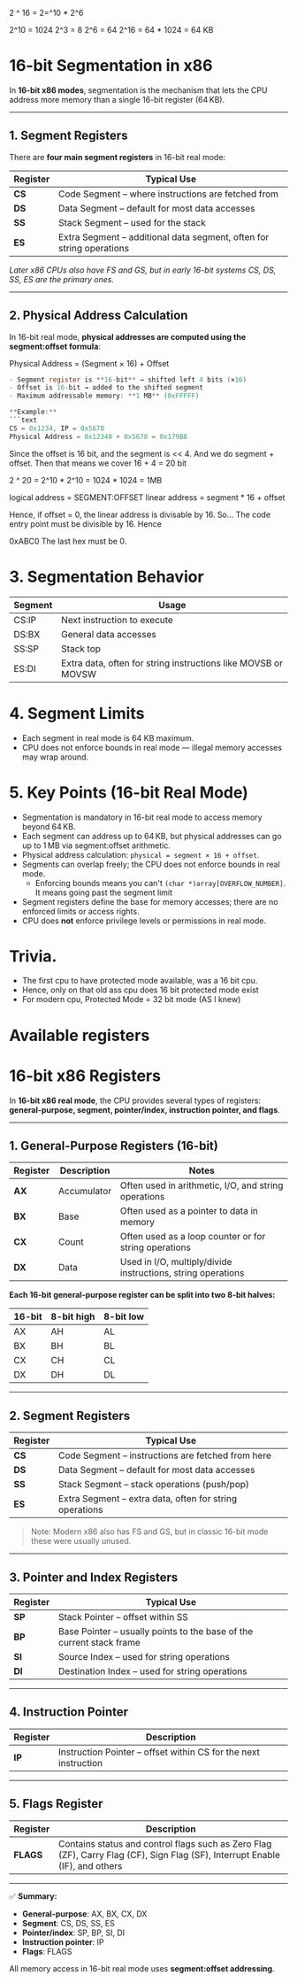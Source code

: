 2 ^ 16 = 2=^10 * 2^6 

2^10 = 1024 
2^3 = 8 
2^6 = 64
2^16 = 64 * 1024 = 64 KB


# 16-bit Segmentation in x86

In **16-bit x86 modes**, segmentation is the mechanism that lets the CPU address more memory than a single 16-bit register (64 KB).  

---

## 1. Segment Registers

There are **four main segment registers** in 16-bit real mode:

| Register | Typical Use |
|----------|------------|
| **CS**  | Code Segment – where instructions are fetched from |
| **DS**  | Data Segment – default for most data accesses |
| **SS**  | Stack Segment – used for the stack |
| **ES**  | Extra Segment – additional data segment, often for string operations |

*Later x86 CPUs also have FS and GS, but in early 16-bit systems CS, DS, SS, ES are the primary ones.*

---

## 2. Physical Address Calculation

In 16-bit real mode, **physical addresses are computed using the segment:offset formula**:

Physical Address = (Segment × 16) + Offset


```c
- Segment register is **16-bit** → shifted left 4 bits (×16)  
- Offset is 16-bit → added to the shifted segment  
- Maximum addressable memory: **1 MB** (0xFFFFF)

**Example:**
```text
CS = 0x1234, IP = 0x5678
Physical Address = 0x12340 + 0x5678 = 0x179B8
```

Since the offset is 16 bit, and the segment is << 4. 
And we do segment + offset. 
Then that means we cover 16 + 4 = 20 bit 

2 ^ 20 = 2^10 * 2^10 = 1024 * 1024 = 1MB

logical address = SEGMENT:OFFSET
linear address = segment * 16 + offset

Hence, if offset = 0, the linear address is divisable by 16. 
So... The code entry point must be divisible by 16. 
Hence 

0xABC0
The last hex must be 0. 



# 3. Segmentation Behavior

| Segment | Usage |
|---------|-------|
| CS:IP   | Next instruction to execute |
| DS:BX   | General data accesses |
| SS:SP   | Stack top |
| ES:DI   | Extra data, often for string instructions like MOVSB or MOVSW |

# 4. Segment Limits

- Each segment in real mode is 64 KB maximum.  
- CPU does not enforce bounds in real mode — illegal memory accesses may wrap around.


# 5. Key Points (16-bit Real Mode)

- Segmentation is mandatory in 16-bit real mode to access memory beyond 64 KB.  
- Each segment can address up to 64 KB, but physical addresses can go up to 1 MB via segment:offset arithmetic.  
- Physical address calculation: `physical = segment × 16 + offset`.  
- Segments can overlap freely; the CPU does not enforce bounds in real mode.  
    - Enforcing bounds means you can't `(char *)array[OVERFLOW_NUMBER]`. It means going past the segment limit
- Segment registers define the base for memory accesses; there are no enforced limits or access rights.  
- CPU does **not** enforce privilege levels or permissions in real mode.


# Trivia. 
- The first cpu to have protected mode available, was a 16 bit cpu. 
- Hence, only on that old ass cpu does 16 bit protected mode exist
- For modern cpu, Protected Mode = 32 bit mode (AS I knew)



# Available registers
# 16-bit x86 Registers

In **16-bit x86 real mode**, the CPU provides several types of registers: **general-purpose, segment, pointer/index, instruction pointer, and flags**.

---

## 1. General-Purpose Registers (16-bit)

| Register | Description | Notes |
|----------|------------|------|
| **AX**   | Accumulator | Often used in arithmetic, I/O, and string operations |
| **BX**   | Base | Often used as a pointer to data in memory |
| **CX**   | Count | Often used as a loop counter or for string operations |
| **DX**   | Data | Used in I/O, multiply/divide instructions, string operations |

**Each 16-bit general-purpose register can be split into two 8-bit halves:**

| 16-bit | 8-bit high | 8-bit low |
|--------|------------|-----------|
| AX     | AH         | AL        |
| BX     | BH         | BL        |
| CX     | CH         | CL        |
| DX     | DH         | DL        |

---

## 2. Segment Registers

| Register | Typical Use |
|----------|------------|
| **CS**  | Code Segment – instructions are fetched from here |
| **DS**  | Data Segment – default for most data accesses |
| **SS**  | Stack Segment – stack operations (push/pop) |
| **ES**  | Extra Segment – extra data, often for string operations |

> Note: Modern x86 also has FS and GS, but in classic 16-bit mode these were usually unused.

---

## 3. Pointer and Index Registers

| Register | Typical Use |
|----------|------------|
| **SP**  | Stack Pointer – offset within SS |
| **BP**  | Base Pointer – usually points to the base of the current stack frame |
| **SI**  | Source Index – used for string operations |
| **DI**  | Destination Index – used for string operations |

---

## 4. Instruction Pointer

| Register | Description |
|----------|------------|
| **IP**   | Instruction Pointer – offset within CS for the next instruction |

---

## 5. Flags Register

| Register | Description |
|----------|------------|
| **FLAGS** | Contains status and control flags such as Zero Flag (ZF), Carry Flag (CF), Sign Flag (SF), Interrupt Enable (IF), and others |

---

✅ **Summary:**

- **General-purpose**: AX, BX, CX, DX  
- **Segment**: CS, DS, SS, ES  
- **Pointer/index**: SP, BP, SI, DI  
- **Instruction pointer**: IP  
- **Flags**: FLAGS  

All memory access in 16-bit real mode uses **segment:offset addressing**.

